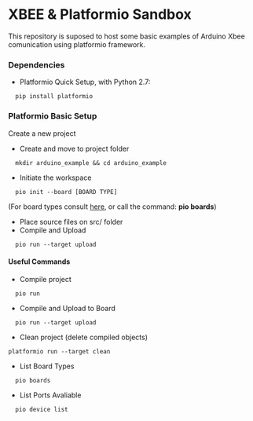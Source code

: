 # XBEE & Platformio Sandbox

This repository is suposed to host some basic examples of Arduino Xbee comunication using platformio framework.

### Dependencies
* Platformio
Quick Setup, with Python 2.7:
``` (bash)
  pip install platformio
```

### Platformio Basic Setup
Create a new project
* Create and move to project folder
``` (bash)
  mkdir arduino_example && cd arduino_example
```
* Initiate the workspace
``` (bash)
  pio init --board [BOARD TYPE]
```
(For board types consult [here](http://platformio.org/boards), or call the command: **pio boards**)
* Place source files on src/ folder
* Compile and Upload
``` (bash)
  pio run --target upload
```

#### Useful Commands
* Compile project
``` (bash)
  pio run
```

* Compile and Upload to Board
``` (bash)
  pio run --target upload
```

* Clean project (delete compiled objects)
```(bash)
platformio run --target clean
```
* List Board Types
``` (bash)
  pio boards
```

* List Ports Avaliable
```(bash)
  pio device list
```
